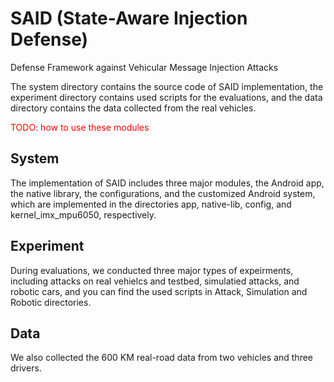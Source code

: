 # SAID (State-Aware Injection Defense)
Defense Framework against Vehicular Message Injection Attacks

The system directory contains the source code of SAID implementation, the experiment directory contains used scripts for the evaluations, and the data directory contains the data collected from the real vehicles.

<font color=red> TODO: how to use these modules </font>

## System
The implementation of SAID includes three major modules, the Android app, the native library, the configurations, and the customized Android system, which are implemented in the directories app, native-lib, config, and kernel_imx_mpu6050, respectively.

## Experiment
During evaluations, we conducted three major types of expeirments, including attacks on real vehielcs and testbed, simulatied attacks, and robotic cars, and you can find the used scripts in Attack, Simulation and Robotic directories.

## Data
We also collected the 600 KM real-road data from two vehicles and three drivers.
